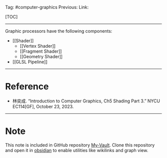 Tag: #computer-graphics 
Previous: 
Link: 

[TOC]

---

Graphic processors have the following components:

- [[Shader]]
	- [[Vertex Shader]]
	- [[Fragment Shader]]
	- [[Geometry Shader]]
- [[GLSL Pipeline]]

---

# Reference

- 林奕成. “Introduction to Computer Graphics, Ch5 Shading Part 3.” NYCU EC114[GF], October 23, 2023.

---

# Note

This note is included in GitHub repository [My-Vault](https://github.com/LittleD3092/My-Vault.git). Clone this repository and open it in [obsidian](https://obsidian.md/) to enable utilities like wikilinks and graph view.